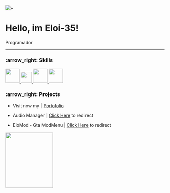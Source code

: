 ![+](https://i.pinimg.com/564x/d6/a3/fe/d6a3fed279ea86bab17b1521fb6c31f5.jpg)
# Hello, im Eloi-35!
<p> Programador </p>

---

<h3> :arrow_right: Skills </h3>
<p align="left">

<a href="https://www.python.org/">
    <img src="https://cdn3.emoji.gg/emojis/1349-python.png" width="45">
</a>

<a href="https://es.wikipedia.org/wiki/C_Sharp">
    <img src="https://cdn3.emoji.gg/emojis/7106-csharp.png" width="35">
</a>

<a href="https://es.wikipedia.org/wiki/HTML5">
    <img src="https://cdn3.emoji.gg/emojis/HTML.png" width="45">
</a>

<a href="https://es.wikipedia.org/wiki/CSS3">
    <img src="https://cdn3.emoji.gg/emojis/8517-css.png" width="45">
</a>
    
    
</p>

<h3> :arrow_right: Projects </h3>


- Visit now my  | [Portofolio]()

- Audio Manager | [Click Here]() to redirect

- EloMod - Gta ModMenu | [Click Here](https://github.com/Eloi-35/GTA-ModMenu) to redirect
<p align="left">
    <img src="https://cdn.discordapp.com/attachments/977826157544235108/1004096914662379672/Foto_Mod_Menu.png" width="150" height="175" >
</p>
